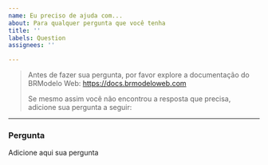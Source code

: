 ```yaml
---
name: Eu preciso de ajuda com...
about: Para qualquer pergunta que você tenha
title: ''
labels: Question
assignees: ''

---
```


> Antes de fazer sua pergunta, por favor explore a documentação do BRModelo Web:
> https://docs.brmodeloweb.com
>
> Se mesmo assim você não encontrou a resposta que precisa, adicione sua pergunta a seguir:

---

### Pergunta
Adicione aqui sua pergunta
